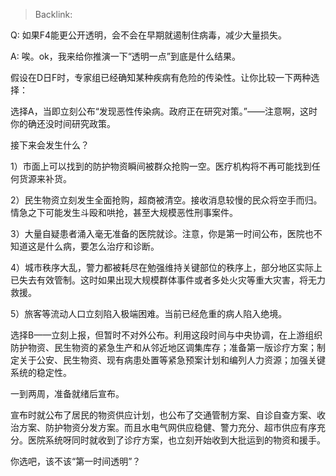 > Backlink: 

Q:  如果F4能更公开透明，会不会在早期就遏制住病毒，减少大量损失。

A: 唉。ok，我来给你推演一下“透明一点”到底是什么结果。  

假设在D日F时，专家组已经确知某种疾病有危险的传染性。让你比较一下两种选择：  

选择A，当即立刻公布“发现恶性传染病。政府正在研究对策。”——注意啊，这时你的确还没时间研究政策。  

接下来会发生什么？  

1）市面上可以找到的防护物资瞬间被群众抢购一空。医疗机构将不再可能找到任何货源来补货。  

2）民生物资立刻发生全面抢购，超商被清空。接收消息较慢的民众将空手而归。情急之下可能发生斗殴和哄抢，甚至大规模恶性刑事案件。  

3）大量自疑患者涌入毫无准备的医院就诊。注意，你是第一时间公布，医院也不知道这是什么病，要怎么治疗和诊断。  

4）城市秩序大乱，警力都被耗尽在勉强维持关键部位的秩序上，部分地区实际上已失去有效管制。这时如果出现大规模群体事件或者多处火灾等重大灾害，将无力救援。  

5）旅客等流动人口立刻陷入极端困难。当前已经危重的病人陷入绝境。

选择B——立刻上报，但暂时不对外公布。利用这段时间与中央协调，在上游组织防护物资、民生物资的紧急生产和从邻近地区调集库存；准备第一版诊疗方案；制定关于公安、民生物资、现有病患处置等紧急预案计划和编列人力资源；加强关键系统的稳定性。  

一到两周，准备就绪后宣布。  

宣布时就公布了居民的物资供应计划，也公布了交通管制方案、自诊自查方案、收治方案、防护物资分发方案。而且水电气网供应稳健、警力充分、超市供应有序充分。医院系统呀同时就收到了诊疗方案，也立刻开始收到大批运到的物资和援手。  

你选吧，该不该“第一时间透明”？  

